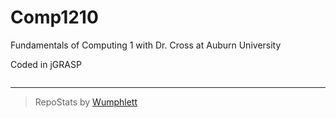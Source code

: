 # Comp1210
Fundamentals of Computing 1 with Dr. Cross at Auburn University

Coded in jGRASP

```
```

---

> RepoStats by [Wumphlett](https://github.com/Wumphlett)
